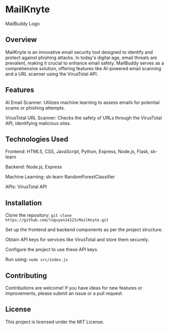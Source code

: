 # MailKnyte

MailBuddy Logo

## Overview

MailKnyte is an innovative email security tool designed to identify and protect against phishing attacks. In today's digital age, email threats are prevalent, making it crucial to enhance email safety. MailBuddy serves as a comprehensive solution, offering features like AI-powered email scanning and a URL scanner using the VirusTotal API.

## Features

AI Email Scanner: Utilizes machine learning to assess emails for potential scams or phishing attempts.

VirusTotal URL Scanner: Checks the safety of URLs through the VirusTotal API, identifying malicious sites.

## Technologies Used

Frontend: HTML5, CSS, JavaScript, Python, Express, Node.js, Flask, sk-learn

Backend: Node.js, Express

Machine Learning: sk-learn RandomForestClassifier

APIs: VirusTotal API

## Installation

Clone the repository:
```git clone https://github.com/lnguyen14123/MailKnyte.git```

Set up the frontend and backend components as per the project structure.

Obtain API keys for services like VirusTotal and store them securely.

Configure the project to use these API keys.

Run using: ```node src/index.js```


## Contributing
Contributions are welcome! If you have ideas for new features or improvements, please submit an issue or a pull request.

## License
This project is licensed under the MIT License.

